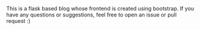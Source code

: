 This is a flask based blog whose frontend is created using bootstrap.
If you have any questions or suggestions, feel free to open an issue or pull request :)
